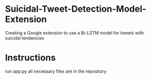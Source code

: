 # Suicidal-Tweet-Detection-Model-Extension
Creating a Google extension to use a Bi-LSTM model for tweets with suicidal tendencies 

# Instructions
run app.py 
all necessary files are in the repository 
